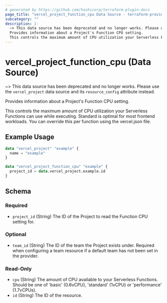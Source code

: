 ```yaml
---
# generated by https://github.com/hashicorp/terraform-plugin-docs
page_title: "vercel_project_function_cpu Data Source - terraform-provider-vercel"
subcategory: ""
description: |-
  ~> This data source has been deprecated and no longer works. Please use the vercel_project data source and its resource_config attribute instead.
  Provides information about a Project's Function CPU setting.
  This controls the maximum amount of CPU utilization your Serverless Functions can use while executing. Standard is optimal for most frontend workloads. You can override this per function using the vercel.json file.
---
```


# vercel_project_function_cpu (Data Source)

~> This data source has been deprecated and no longer works. Please use the `vercel_project` data source and its `resource_config` attribute instead.

Provides information about a Project's Function CPU setting.

This controls the maximum amount of CPU utilization your Serverless Functions can use while executing. Standard is optimal for most frontend workloads. You can override this per function using the vercel.json file.

## Example Usage

```terraform
data "vercel_project" "example" {
  name = "example"
}

data "vercel_project_function_cpu" "example" {
  project_id = data.vercel_project.example.id
}
```

<!-- schema generated by tfplugindocs -->
## Schema

### Required

- `project_id` (String) The ID of the Project to read the Function CPU setting for.

### Optional

- `team_id` (String) The ID of the team the Project exists under. Required when configuring a team resource if a default team has not been set in the provider.

### Read-Only

- `cpu` (String) The amount of CPU available to your Serverless Functions. Should be one of 'basic' (0.6vCPU), 'standard' (1vCPU) or 'performance' (1.7vCPUs).
- `id` (String) The ID of the resource.
